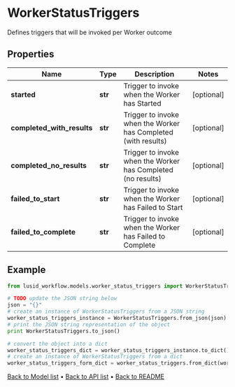 # WorkerStatusTriggers

Defines triggers that will be invoked per Worker outcome

## Properties
Name | Type | Description | Notes
------------ | ------------- | ------------- | -------------
**started** | **str** | Trigger to invoke when the Worker has Started | [optional] 
**completed_with_results** | **str** | Trigger to invoke when the Worker has Completed (with results) | [optional] 
**completed_no_results** | **str** | Trigger to invoke when the Worker has Completed (no results) | [optional] 
**failed_to_start** | **str** | Trigger to invoke when the Worker has Failed to Start | [optional] 
**failed_to_complete** | **str** | Trigger to invoke when the Worker has Failed to Complete | [optional] 

## Example

```python
from lusid_workflow.models.worker_status_triggers import WorkerStatusTriggers

# TODO update the JSON string below
json = "{}"
# create an instance of WorkerStatusTriggers from a JSON string
worker_status_triggers_instance = WorkerStatusTriggers.from_json(json)
# print the JSON string representation of the object
print WorkerStatusTriggers.to_json()

# convert the object into a dict
worker_status_triggers_dict = worker_status_triggers_instance.to_dict()
# create an instance of WorkerStatusTriggers from a dict
worker_status_triggers_form_dict = worker_status_triggers.from_dict(worker_status_triggers_dict)
```
[Back to Model list](../README.md#documentation-for-models) &#8226; [Back to API list](../README.md#documentation-for-api-endpoints) &#8226; [Back to README](../README.md)


